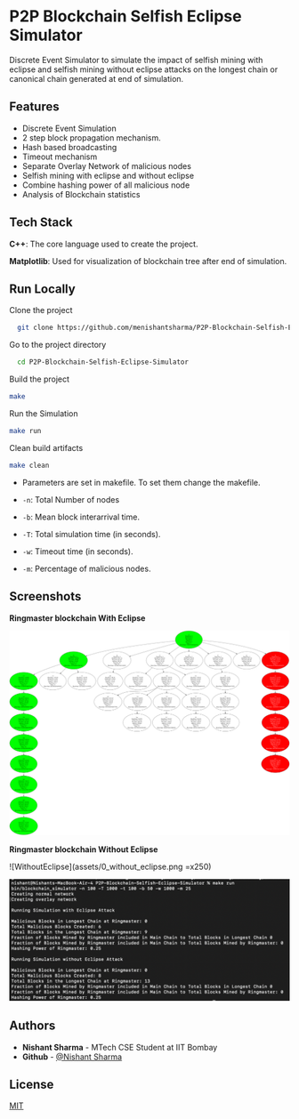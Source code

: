 
# P2P Blockchain Selfish Eclipse Simulator

Discrete Event Simulator to simulate the impact of selfish mining with eclipse and selfish mining without eclipse attacks on the longest chain or canonical chain generated at end of simulation.


## Features

- Discrete Event Simulation 
- 2 step block propagation mechanism.
- Hash based broadcasting
- Timeout mechanism
- Separate Overlay Network of malicious nodes
- Selfish mining with eclipse and without eclipse
- Combine hashing power of all malicious node
- Analysis of Blockchain statistics
## Tech Stack

**C++**: The core language used to create the project.

**Matplotlib**: Used for visualization of blockchain tree after end of simulation.  

## Run Locally

Clone the project

```bash
  git clone https://github.com/menishantsharma/P2P-Blockchain-Selfish-Eclipse-Simulator
```

Go to the project directory

```bash
  cd P2P-Blockchain-Selfish-Eclipse-Simulator
```

Build the project

```bash
make
```

Run the Simulation

```bash
make run
```

Clean build artifacts

```bash
make clean
```

- Parameters are set in makefile. To set them change the makefile.

-  `-n`: Total Number of nodes
- `-b`: Mean block interarrival time.
- `-T`: Total simulation time (in seconds).
- `-w`: Timeout time (in seconds).
- `-m`: Percentage of malicious nodes.

## Screenshots

**Ringmaster blockchain With Eclipse**

![WithEclipse](assets/0_with_eclipse.png)

**Ringmaster blockchain Without Eclipse**

![WithoutEclipse](assets/0_without_eclipse.png =x250)

![ResultImg](assets/resultimg.png)

## Authors

- **Nishant Sharma** - MTech CSE Student at IIT Bombay
- **Github** - [@Nishant Sharma](https://github.com/menishantsharma)


## License

[MIT](https://choosealicense.com/licenses/mit/)